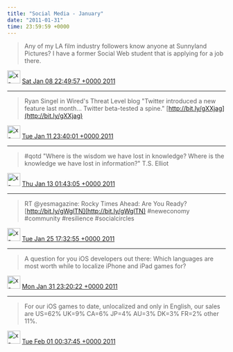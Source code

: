 ```yaml
---    
title: "Social Media - January"
date: "2011-01-31"
time: 23:59:59 +0000
---
```


> Any of my LA film industry followers know anyone at Sunnyland Pictures? I have a former Social Web student that is applying for a job there.

<img src="{{ site.url }}{{ site.baseurl }}/assets/images/media/tweet.ico" alt="x-icon" width="30" /> [Sat Jan 08 22:49:57 +0000 2011](https://twitter.com/ChristopherA/status/23874073389965312)

----

> Ryan Singel in Wired's Threat Level blog "Twitter introduced a new feature last month… Twitter beta-tested a spine." [http://bit.ly/gXXjag](http://bit.ly/gXXjag)

<img src="{{ site.url }}{{ site.baseurl }}/assets/images/media/tweet.ico" alt="x-icon" width="30" /> [Tue Jan 11 23:40:01 +0000 2011](https://twitter.com/ChristopherA/status/24973839133835264)

----

> #qotd "Where is the wisdom we have lost in knowledge? Where is the knowledge we have lost in information?" T.S. Elliot

<img src="{{ site.url }}{{ site.baseurl }}/assets/images/media/tweet.ico" alt="x-icon" width="30" /> [Thu Jan 13 01:43:05 +0000 2011](https://twitter.com/ChristopherA/status/25367197404631040)

----

> RT @yesmagazine: Rocky Times Ahead: Are You Ready? [http://bit.ly/gWglTN](http://bit.ly/gWglTN) #neweconomy #community #resilience #socialcircles

<img src="{{ site.url }}{{ site.baseurl }}/assets/images/media/tweet.ico" alt="x-icon" width="30" /> [Tue Jan 25 17:32:55 +0000 2011](https://twitter.com/ChristopherA/status/29954882169479168)

----

> A question for you iOS developers out there: Which languages are most worth while to localize iPhone and iPad games for?

<img src="{{ site.url }}{{ site.baseurl }}/assets/images/media/tweet.ico" alt="x-icon" width="30" /> [Mon Jan 31 23:20:22 +0000 2011](https://twitter.com/ChristopherA/status/32216648651898880)

----

> For our iOS games to date, unlocalized and only in English, our sales are US=62% UK=9% CA=6% JP=4% AU=3% DK=3% FR=2% other 11%.

<img src="{{ site.url }}{{ site.baseurl }}/assets/images/media/tweet.ico" alt="x-icon" width="30" /> [Tue Feb 01 00:37:45 +0000 2011](https://twitter.com/ChristopherA/status/32236123036057601)
